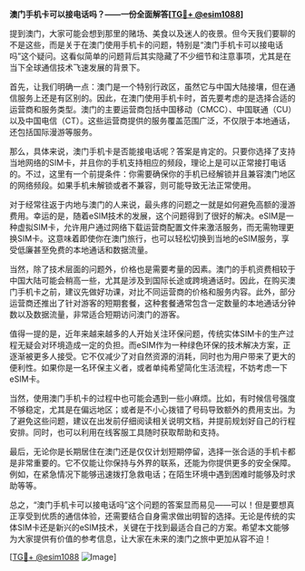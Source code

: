 **澳门手机卡可以接电话吗？——一份全面解答[[TG💪+ @esim1088](https://t.me/s/esim1088)]**

提到澳门，大家可能会想到那里的赌场、美食以及迷人的夜景。但今天我们要聊的不是这些，而是关于在澳门使用手机卡的问题，特别是“澳门手机卡可以接电话吗”这个疑问。这看似简单的问题背后其实隐藏了不少细节和注意事项，尤其是在当下全球通信技术飞速发展的背景下。

首先，让我们明确一点：澳门是一个特别行政区，虽然它与中国大陆接壤，但在通信服务上还是有区别的。因此，在澳门使用手机卡时，首先要考虑的是选择合适的运营商和服务类型。澳门的主要运营商包括中国移动（CMCC）、中国联通（CU）以及中国电信（CT）。这些运营商提供的服务覆盖范围广泛，不仅限于本地通话，还包括国际漫游等服务。

那么，具体来说，澳门手机卡是否能接电话呢？答案是肯定的。只要你选择了支持当地网络的SIM卡，并且你的手机支持相应的频段，理论上是可以正常接打电话的。不过，这里有一个前提条件：你需要确保你的手机已经解锁并且兼容澳门地区的网络频段。如果手机未解锁或者不兼容，则可能导致无法正常使用。

对于经常往返于内地与澳门的人来说，最头疼的问题之一就是如何避免高额的漫游费用。幸运的是，随着eSIM技术的发展，这个问题得到了很好的解决。eSIM是一种虚拟SIM卡，允许用户通过网络下载运营商配置文件来激活服务，而无需物理更换SIM卡。这意味着即使你在澳门旅行，也可以轻松切换到当地的eSIM服务，享受低廉甚至免费的本地通话和数据流量。

当然，除了技术层面的问题外，价格也是需要考量的因素。澳门的手机资费相较于中国大陆可能会稍高一些，尤其是涉及到国际长途或跨境通话时。因此，在购买澳门手机卡之前，建议先做好功课，对比不同运营商的价格和服务内容。此外，部分运营商还推出了针对游客的短期套餐，这种套餐通常包含一定数量的本地通话分钟数以及数据流量，非常适合短期访问澳门的游客。

值得一提的是，近年来越来越多的人开始关注环保问题，传统实体SIM卡的生产过程无疑会对环境造成一定的负担。而eSIM作为一种绿色环保的技术解决方案，正逐渐被更多人接受。它不仅减少了对自然资源的消耗，同时也为用户带来了更大的便利性。如果你是一名环保主义者，或者单纯希望简化生活流程，不妨考虑一下eSIM卡。

当然，使用澳门手机卡的过程中也可能会遇到一些小麻烦。比如，有时候信号强度不够稳定，尤其是在偏远地区；或者是不小心拨错了号码导致额外的费用支出。为了避免这些问题，建议在出发前仔细阅读相关说明文档，并提前规划好自己的行程安排。同时，也可以利用在线客服工具随时获取帮助和支持。

最后，无论你是长期居住在澳门还是仅仅计划短期停留，选择一张合适的手机卡都是非常重要的。它不仅能让你保持与外界的联系，还能为你提供更多的安全保障。例如，在紧急情况下能够迅速拨打急救电话；在陌生环境中遇到困难时能够及时求助等等。

总之，“澳门手机卡可以接电话吗”这个问题的答案显而易见——可以！但是要想真正享受到优质的通信体验，还需要结合自身需求做出明智的选择。无论是传统的实体SIM卡还是新兴的eSIM技术，关键在于找到最适合自己的方案。希望本文能够为大家提供有价值的参考信息，让大家在未来的澳门之旅中更加从容不迫！

[[TG💪+ @esim1088](https://t.me/s/esim1088) ![Image](https://i.postimg.cc/4NQfJmqS/Snipaste-2025-05-13-00-14-12.png)]